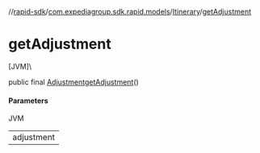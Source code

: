 //[rapid-sdk](../../../index.md)/[com.expediagroup.sdk.rapid.models](../index.md)/[Itinerary](index.md)/[getAdjustment](get-adjustment.md)

# getAdjustment

[JVM]\

public final [Adjustment](../-adjustment/index.md)[getAdjustment](get-adjustment.md)()

#### Parameters

JVM

| |
|---|
| adjustment |
